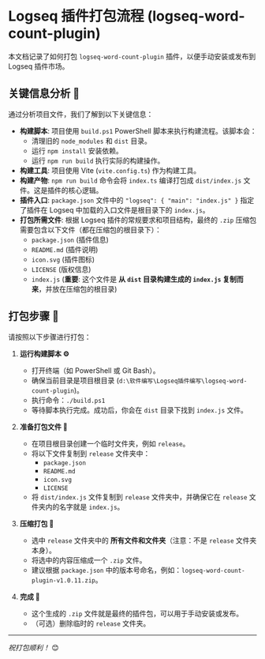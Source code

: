 # Logseq 插件打包流程 (logseq-word-count-plugin)

本文档记录了如何打包 `logseq-word-count-plugin` 插件，以便手动安装或发布到 Logseq 插件市场。

## 关键信息分析 🧐

通过分析项目文件，我们了解到以下关键信息：

*   **构建脚本**: 项目使用 `build.ps1` PowerShell 脚本来执行构建流程。该脚本会：
    *   清理旧的 `node_modules` 和 `dist` 目录。
    *   运行 `npm install` 安装依赖。
    *   运行 `npm run build` 执行实际的构建操作。
*   **构建工具**: 项目使用 Vite (`vite.config.ts`) 作为构建工具。
*   **构建产物**: `npm run build` 命令会将 `index.ts` 编译打包成 `dist/index.js` 文件。这是插件的核心逻辑。
*   **插件入口**: `package.json` 文件中的 `"logseq": { "main": "index.js" }` 指定了插件在 Logseq 中加载的入口文件是根目录下的 `index.js`。
*   **打包所需文件**: 根据 Logseq 插件的常规要求和项目结构，最终的 `.zip` 压缩包需要包含以下文件（都在压缩包的根目录下）：
    *   `package.json` (插件信息)
    *   `README.md` (插件说明)
    *   `icon.svg` (插件图标)
    *   `LICENSE` (版权信息)
    *   `index.js` (**重要**: 这个文件是 **从 `dist` 目录构建生成的 `index.js` 复制而来**，并放在压缩包的根目录)

## 打包步骤 📝

请按照以下步骤进行打包：

1.  **运行构建脚本 ⚙️**
    *   打开终端（如 PowerShell 或 Git Bash）。
    *   确保当前目录是项目根目录 (`d:\软件编写\Logseq插件编写\logseq-word-count-plugin`)。
    *   执行命令：`./build.ps1`
    *   等待脚本执行完成。成功后，你会在 `dist` 目录下找到 `index.js` 文件。

2.  **准备打包文件 🍱**
    *   在项目根目录创建一个临时文件夹，例如 `release`。
    *   将以下文件复制到 `release` 文件夹中：
        *   `package.json`
        *   `README.md`
        *   `icon.svg`
        *   `LICENSE`
    *   将 `dist/index.js` 文件复制到 `release` 文件夹中，并确保它在 `release` 文件夹内的名字就是 `index.js`。

3.  **压缩打包 🎁**
    *   选中 `release` 文件夹中的 **所有文件和文件夹**（注意：不是 `release` 文件夹本身）。
    *   将选中的内容压缩成一个 `.zip` 文件。
    *   建议根据 `package.json` 中的版本号命名，例如：`logseq-word-count-plugin-v1.0.11.zip`。

4.  **完成 🎉**
    *   这个生成的 `.zip` 文件就是最终的插件包，可以用于手动安装或发布。
    *   （可选）删除临时的 `release` 文件夹。

---
*祝打包顺利！* 😊